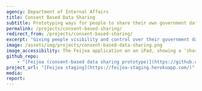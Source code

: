 ```yaml
---
agency: Department of Internal Affairs
title: Consent Based Data Sharing
subtitle: Prototyping ways for people to share their own government data with other agencies and organisations.
permalink: /projects/consent-based-sharing/
redirect_from: /projects/consent-based-sharing/
excerpt: "Giving people visibility and control over their government data."
image: /assets/img/projects/consent-based-data-sharing.png
image_accessibility: The Feijoa application on an iPad, showing a 'share' button for a birth record.
github_repo:
    - "[Feijoa (consent-based data sharing prototype)](https://github.com/ServiceInnovationLab/feijoa)"
project_url: "[Feijoa staging](https://feijoa-staging.herokuapp.com/)"
media:
report:
---
```

